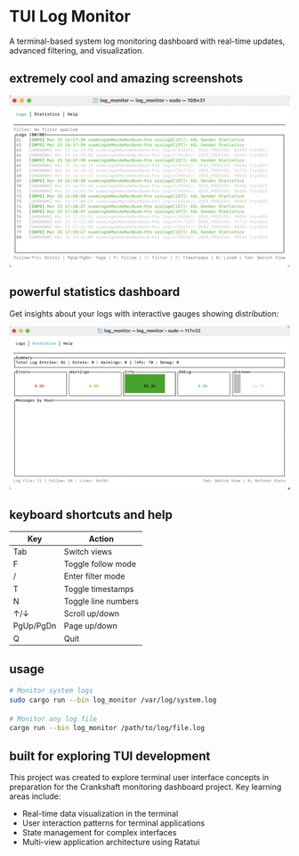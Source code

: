 # TUI Log Monitor

A terminal-based system log monitoring dashboard with real-time updates, advanced filtering, and visualization.

## extremely cool and amazing screenshots

![Log Monitoring View](/screenshots/log_view.png)

## powerful statistics dashboard

Get insights about your logs with interactive gauges showing distribution:

![Statistics View](/screenshots/stats_view.png)

## keyboard shortcuts and help

| Key       | Action              |
| --------- | ------------------- |
| Tab       | Switch views        |
| F         | Toggle follow mode  |
| /         | Enter filter mode   |
| T         | Toggle timestamps   |
| N         | Toggle line numbers |
| ↑/↓       | Scroll up/down      |
| PgUp/PgDn | Page up/down        |
| Q         | Quit                |

## usage

```bash
# Monitor system logs
sudo cargo run --bin log_monitor /var/log/system.log

# Monitor any log file
cargo run --bin log_monitor /path/to/log/file.log
```

## built for exploring TUI development

This project was created to explore terminal user interface concepts in preparation for the Crankshaft monitoring dashboard project. Key learning areas include:

- Real-time data visualization in the terminal
- User interaction patterns for terminal applications
- State management for complex interfaces
- Multi-view application architecture using Ratatui
